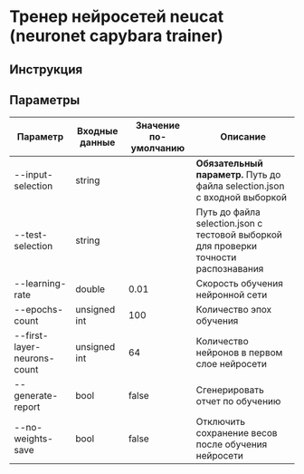 # Тренер нейросетей neucat (neuronet capybara trainer)

## Инструкция


## Параметры

| Параметр                    | Входные данные | Значение по-умолчанию | Описание                                                                                     |
|-----------------------------|----------------|-----------------------|----------------------------------------------------------------------------------------------|
| --input-selection           | string         |                       | **Обязательный параметр.** Путь до файла selection.json с входной выборкой                   |
| --test-selection            | string         |                       | Путь до файла selection.json с тестовой выборкой для проверки точности распознавания         |
| --learning-rate             | double         | 0.01                  | Скорость обучения нейронной сети                                                             |
| --epochs-count              | unsigned int   | 100                   | Количество эпох обучения                                                                     |
| --first-layer-neurons-count | unsigned int   | 64                    | Количество нейронов в первом слое нейросети                                                  |
| --generate-report           | bool           | false                 | Сгенерировать отчет по обучению                                                              |
| --no-weights-save           | bool           | false                 | Отключить сохранение весов после обучения нейросети                                          |
